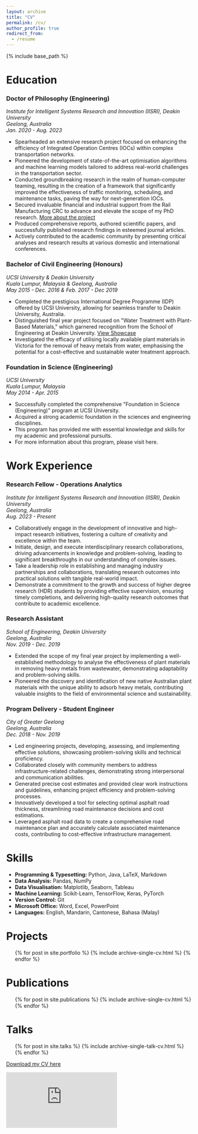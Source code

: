 ```yaml
---
layout: archive
title: "CV"
permalink: /cv/
author_profile: true
redirect_from:
  - /resume
---
```


{% include base_path %}

Education
======
### Doctor of Philosophy (Engineering)
*Institute for Intelligent Systems Research and Innovation (IISRI), Deakin University*  
*Geelong, Australia*  
*Jan. 2020 - Aug. 2023*  

* Spearheaded an extensive research project focused on enhancing the efficiency of Integrated Operation Centres (IOCs) within complex transportation networks.
* Pioneered the development of state-of-the-art optimisation algorithms and machine learning models tailored to address real-world challenges in the transportation sector.
* Conducted groundbreaking research in the realm of human-computer teaming, resulting in the creation of a framework that significantly improved the effectiveness of traffic monitoring, scheduling, and maintenance tasks, paving the way for next-generation IOCs.
* Secured invaluable financial and industrial support from the Rail Manufacturing CRC to advance and elevate the scope of my PhD research. [More about the project](https://rmcrc.com.au/yit-hong-choo/)
* Produced comprehensive reports, authored scientific papers, and successfully published research findings in esteemed journal articles.
* Actively contributed to the academic community by presenting critical analyses and research results at various domestic and international conferences.

### Bachelor of Civil Engineering (Honours)
*UCSI University & Deakin University*  
*Kuala Lumpur, Malaysia & Geelong, Australia*  
*May 2015 - Dec. 2016 & Feb. 2017 - Dec 2019*  

* Completed the prestigious International Degree Programme (IDP) offered by UCSI University, allowing for seamless transfer to Deakin University, Australia.
* Distinguished final year project focused on "Water Treatment with Plant-Based Materials," which garnered recognition from the School of Engineering at Deakin University. [View Showcase](https://www.deakin.edu.au/engineering/showcase)
* Investigated the efficacy of utilising locally available plant materials in Victoria for the removal of heavy metals from water, emphasising the potential for a cost-effective and sustainable water treatment approach.

### Foundation in Science (Engineering)
*UCSI University*  
*Kuala Lumpur, Malaysia*  
*May 2014 - Apr. 2015*  

* Successfully completed the comprehensive "Foundation in Science (Engineering)" program at UCSI University.
* Acquired a strong academic foundation in the sciences and engineering disciplines.
* This program has provided me with essential knowledge and skills for my academic and professional pursuits.
* For more information about this program, please visit here.

Work Experience
======
### Research Fellow - Operations Analytics
*Institute for Intelligent Systems Research and Innovation (IISRI), Deakin University*  
*Geelong, Australia*  
*Aug. 2023 - Present*  

* Collaboratively engage in the development of innovative and high-impact research initiatives, fostering a culture of creativity and excellence within the team.
* Initiate, design, and execute interdisciplinary research collaborations, driving advancements in knowledge and problem-solving, leading to significant breakthroughs in our understanding of complex issues.
* Take a leadership role in establishing and managing industry partnerships and collaborations, translating research outcomes into practical solutions with tangible real-world impact.
* Demonstrate a commitment to the growth and success of higher degree research (HDR) students by providing effective supervision, ensuring timely completions, and delivering high-quality research outcomes that contribute to academic excellence.

### Research Assistant
*School of Engineering, Deakin University*  
*Geelong, Australia*  
*Nov. 2019 - Dec. 2019*  

* Extended the scope of my final year project by implementing a well-established methodology to analyse the effectiveness of plant materials in removing heavy metals from wastewater, demonstrating adaptability and problem-solving skills.
* Pioneered the discovery and identification of new native Australian plant materials with the unique ability to adsorb heavy metals, contributing valuable insights to the field of environmental science and sustainability.

### Program Delivery - Student Engineer
*City of Greater Geelong*  
*Geelong, Australia*  
*Dec. 2018 - Nov. 2019*  

* Led engineering projects, developing, assessing, and implementing effective solutions, showcasing problem-solving skills and technical proficiency.
* Collaborated closely with community members to address infrastructure-related challenges, demonstrating strong interpersonal and communication abilities.
* Generated precise cost estimates and provided clear work instructions and guidelines, enhancing project efficiency and problem-solving processes.
* Innovatively developed a tool for selecting optimal asphalt road thickness, streamlining road maintenance decisions and cost estimations.
* Leveraged asphalt road data to create a comprehensive road maintenance plan and accurately calculate associated maintenance costs, contributing to cost-effective infrastructure management.

Skills
======
- **Programming & Typesetting:** Python, Java, LaTeX, Markdown
- **Data Analysis:** Pandas, NumPy
- **Data Visualisation:** Matplotlib, Seaborn, Tableau
- **Machine Learning:** Scikit-Learn, TensorFlow, Keras, PyTorch
- **Version Control:** Git
- **Microsoft Office:** Word, Excel, PowerPoint
- **Languages:** English, Mandarin, Cantonese, Bahasa (Malay)


Projects
======
  <ul>{% for post in site.portfolio %}
    {% include archive-single-cv.html %}
  {% endfor %}</ul>

Publications
======
  <ul>{% for post in site.publications %}
    {% include archive-single-cv.html %}
  {% endfor %}</ul>
  
Talks
======
  <ul>{% for post in site.talks %}
    {% include archive-single-talk-cv.html %}
  {% endfor %}</ul>

[Download my CV here](https://kelza23.github.io/files/resume_cv.pdf)

<embed src="https://kelza23.github.io/files/resume_cv.pdf" type="application/pdf">
